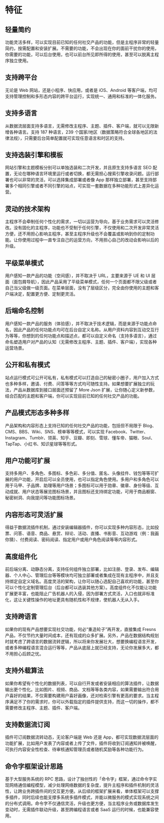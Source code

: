 # 特征

## 轻量简约

功能灵活多样，可以实现目前已知的任何社交产品的功能，但是主程序非常的轻量简约，按需配置和安装扩展。不需要的功能，不会出现在你的面前干扰你的使用，你需要的功能，可以后台使用，也可以前台所见即所得的使用，甚至可以脱离主程序独立使用。

## 支持跨平台

无论是 Web 网站，还是小程序、快应用，或者是 iOS、Android 等客户端，均可支持管理控制和多形态内容的跨平台运行，实现统一、通用和标准的一体化服务。

## 支持多语言

从数据流层面支持多语言，无需修改主程序、主题、插件、客户端，就可以无限新增各种语言。支持 187 种语言，239 个国家/地区（数据策略符合全球各地区的法律法规），只需要后台简单配置就可实现任意语言和时区的支持。

## 支持选装引擎和模板

网站引擎和主题模板分别可以单独选装和二次开发，并且原生支持多语言 SEO 配置，无论在哪种语言环境里运行或者切换，都无需担心搜索引擎收录问题。运行部署也可以非常的灵活，可以选择集成部署或者像 App 那样独立部署，甚至支持部署多个相同引擎或者不同引擎的站点，可实现一套数据在多种功能形式上差异化运营。

## 灵动的技术架构

主程序不会牵制任何个性化的需求，一切以运营为导向，基于业务需求可以灵活修改。没有固化的主程序，功能也不受制于任何引擎，不仅使用和二次开发非常灵活方便，还不用担心影响主程序，甚至主程序升级也不会覆盖或影响到你的定制功能。让你使用过程中一直专注自己的运营方向，不用担心自己的改动会影响以后的升级。

## 平级菜单模式

用户感知一款产品的功能（空间感），并不取决于 URL，主要来源于 UE 和 UI 层面（面包屑导航），因此产品采用了平级菜单模式，任何一个页面都不限父级或者自己当父级做一级页面。在菜单层面，没有了层级区分，完全由你使用的主题和客户端决定，配置更方便、定制更灵活。

## 后端命名控制

用户感知一款产品的服务（体验感），并不取决于技术逻辑，而是来源于功能点命名，因此产品的任何功能点均可在后台自定义名称。从用户资料内容到互动交互行为等等，你想到的任何功能点和描述点，都可以自定义命名（支持多语言），通过命名塑造用户对产品的认知（无需修改主程序、主题、插件、客户端），实现各种运营场景。

## 公开和私有模式

站点运行模式可公开可私有，私有模式可以打造自己的秘密小圈子，用户加入方式也多种多样，邀请、付费、问答等等方式均可随性支持。如果想要扩展独立的玩法，产品从数据库到接口层面还预留了 More Json 扩展，让你随心定义新参数，结合匹配的主题和客户端，你可以实现目前已知的任何社交产品的功能。

## 产品模式形态多种多样

产品架构和内容形态上支持已知的任何社交产品的功能，包括但不局限于 Blog、CMS、BBS、Wiki、SNS、榜单等等模式，可以实现 Facebook、Twitter、Instagram、Tumblr、领英、知乎、豆瓣、即刻、雪球、懂车帝、猫眼、Soul、TapTap、小红书、知识星球等等形式。

## 用户功能可扩展

支持多用户、多角色、多图标、多色彩、多分值、匿名、头像挂件、钱包等等可扩展的用户功能，开启后可以全员使用，也可以指定角色使用。多用户和多角色可以用于马甲、子品牌、助理等用户场景；多图标可以用于勋章、徽章、身份等级、互动成就、用户状态等展览图标场景，并且图标还支持绑定功能，可用于商品橱窗、秘密树洞、向我提问等功能图标场景。

## 内容形态可灵活扩展

得益于数据流插件机制，通过安装编辑器插件，你可以实现多种内容形态，比如投票、问答、语音、商品、悬赏、辩论、活动、直播、书影音、互动游戏（例：我画你猜）、付费阅读、密码阅读、指定用户或用户角色阅读等等内容形式。

## 高度组件化

前后端分离、动静态分离，支持任何组件独立部署，比如注册、登录、发布、编辑器、个人中心、管理后台等等模块均可独立部署或者集成在现有主程序中，并且支持绑定自定义域名。高度灵活的架构，让你可以随心选配自己喜欢的功能，甚至你可以个性化定制管理后台（后台都可以选装其他方案）。高度组件化不仅能让功能扩展更丰富，也能阻止广告机器人的入侵，因为部署方式灵活，入口也就非标准化，这让关键性操作的地址更具有随机性和不规律，使机器人无从入手。

## 支持跨语言

如果你的现有产品想要实现社交功能，何必“重造轮子”再开发，直接集成 Fresns 产品，不仅节约大量时间成本，还有现成的众多扩展。另外，产品在数据结构规划时就考虑了跨语言的数据流转逻辑，所以将来你发展壮大，想要换编程语言开发，或者多种编程语言混合运行等等，产品从底层上就已经支持，无论你发展多大，都不用担心后顾之忧。

## 支持外载算法

如果你希望有个性化的数据列表，可以自行开发或者安装相应的算法插件，让数据输出更个性化。比如图片、视频、商品、文档等等各类内容，如果需要输出符合用户喜好的结果，不仅需要构建用户喜好画像，还对检索引擎有更高的要求。当主程序满足不了你的需求时，你可以外载指定的插件提供支持，而这一切的操作，都不需要修改主程序、主题、插件、客户端。

## 支持数据流订阅

插件可订阅数据流转动态，无论客户端是 Web 还是 App，都可实现数据流层面的功能扩展，比如用户发表了内容或者上传了文件，插件将收到订阅通知并被唤醒，可执行内容安全性检查、待审核通知管理员或者随机奖励等各种功能行为。

## 命令字框架设计思路

基于大型服务系统的 RPC 思路，设计了独创性的「命令字」框架，通过命令字实现网络通信编程模型，减少处理网络数据的复杂度，提升主程序和插件机制的灵活性，让跨业务跨插件间的交互更方便。从后续的框架扩展来看，单体框架可以支撑多插件，同时后续也能支撑多系统多插件模式，并能以微服务的模式实现系统之间的分布式调用。命令字不仅通信灵活，升级也更方便，当主程序业务或数据库发生变动时，无需插件联动升级，甚至跨编程语言或者 SaaS 运行的时候，也能兼容使用。